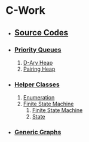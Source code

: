 # C-Work
- ## [Source Codes](https://github.com/NakhodaAmir/C-Work/tree/main/CSharpProjectUnity/Assets/_src)
- ### [Priority Queues](https://github.com/NakhodaAmir/C-Work/tree/main/CSharpProjectUnity/Assets/_src/Priority%20Queues)
  1. [D-Ary Heap](https://github.com/NakhodaAmir/C-Work/blob/main/CSharpProjectUnity/Assets/_src/Priority%20Queues/DAryHeap.cs)
  2. [Pairing Heap](https://github.com/NakhodaAmir/C-Work/blob/main/CSharpProjectUnity/Assets/_src/Priority%20Queues/PairingHeap.cs)
- ### [Helper Classes](https://github.com/NakhodaAmir/C-Work/tree/main/CSharpProjectUnity/Assets/_src/Helper%20Classes)
  1. [Enumeration](https://github.com/NakhodaAmir/C-Work/blob/main/CSharpProjectUnity/Assets/_src/Helper%20Classes/Enumeration.cs)
  2. [Finite State Machine](https://github.com/NakhodaAmir/C-Work/tree/main/CSharpProjectUnity/Assets/_src/Helper%20Classes/Finite%20State%20Machine)
      1. [Finite State Machine](https://github.com/NakhodaAmir/C-Work/blob/main/CSharpProjectUnity/Assets/_src/Helper%20Classes/Finite%20State%20Machine/FiniteStateMachine.cs)
      2. [State](https://github.com/NakhodaAmir/C-Work/blob/main/CSharpProjectUnity/Assets/_src/Helper%20Classes/Finite%20State%20Machine/FiniteStateMachineState.cs)
- ### [Generic Graphs](https://github.com/NakhodaAmir/C-Work/tree/main/CSharpProjectUnity/Assets/_src/Generic%20Graphs)
